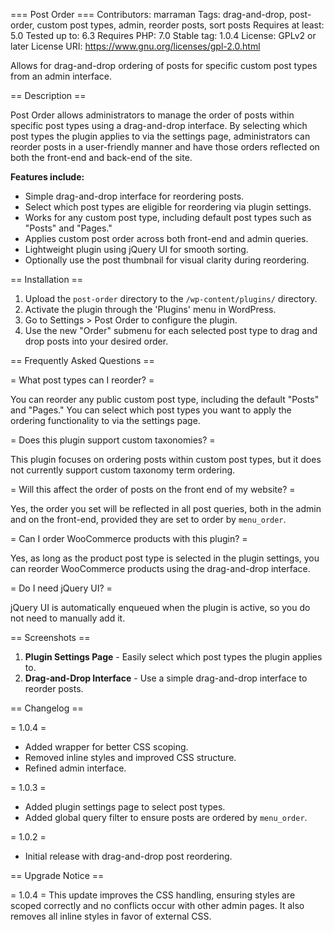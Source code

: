 === Post Order ===
Contributors: marraman
Tags: drag-and-drop, post-order, custom post types, admin, reorder posts, sort posts
Requires at least: 5.0
Tested up to: 6.3
Requires PHP: 7.0
Stable tag: 1.0.4
License: GPLv2 or later
License URI: https://www.gnu.org/licenses/gpl-2.0.html

Allows for drag-and-drop ordering of posts for specific custom post types from an admin interface. 

== Description ==

Post Order allows administrators to manage the order of posts within specific post types using a drag-and-drop interface. By selecting which post types the plugin applies to via the settings page, administrators can reorder posts in a user-friendly manner and have those orders reflected on both the front-end and back-end of the site.

**Features include:**
* Simple drag-and-drop interface for reordering posts.
* Select which post types are eligible for reordering via plugin settings.
* Works for any custom post type, including default post types such as "Posts" and "Pages."
* Applies custom post order across both front-end and admin queries.
* Lightweight plugin using jQuery UI for smooth sorting.
* Optionally use the post thumbnail for visual clarity during reordering.

== Installation ==

1. Upload the `post-order` directory to the `/wp-content/plugins/` directory.
2. Activate the plugin through the 'Plugins' menu in WordPress.
3. Go to Settings > Post Order to configure the plugin.
4. Use the new "Order" submenu for each selected post type to drag and drop posts into your desired order.

== Frequently Asked Questions ==

= What post types can I reorder? =

You can reorder any public custom post type, including the default "Posts" and "Pages." You can select which post types you want to apply the ordering functionality to via the settings page.

= Does this plugin support custom taxonomies? =

This plugin focuses on ordering posts within custom post types, but it does not currently support custom taxonomy term ordering.

= Will this affect the order of posts on the front end of my website? =

Yes, the order you set will be reflected in all post queries, both in the admin and on the front-end, provided they are set to order by `menu_order`.

= Can I order WooCommerce products with this plugin? =

Yes, as long as the product post type is selected in the plugin settings, you can reorder WooCommerce products using the drag-and-drop interface.

= Do I need jQuery UI? =

jQuery UI is automatically enqueued when the plugin is active, so you do not need to manually add it.

== Screenshots ==

1. **Plugin Settings Page** - Easily select which post types the plugin applies to.
2. **Drag-and-Drop Interface** - Use a simple drag-and-drop interface to reorder posts.

== Changelog ==

= 1.0.4 =
* Added wrapper for better CSS scoping.
* Removed inline styles and improved CSS structure.
* Refined admin interface.

= 1.0.3 =
* Added plugin settings page to select post types.
* Added global query filter to ensure posts are ordered by `menu_order`.

= 1.0.2 =
* Initial release with drag-and-drop post reordering.

== Upgrade Notice ==

= 1.0.4 =
This update improves the CSS handling, ensuring styles are scoped correctly and no conflicts occur with other admin pages. It also removes all inline styles in favor of external CSS.
